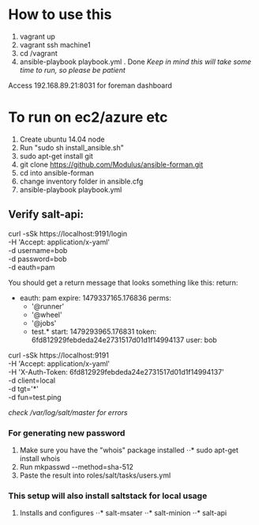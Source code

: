 # How to use this
1. vagrant up
2. vagrant ssh machine1
3. cd /vagrant
4. ansible-playbook playbook.yml
. Done
*Keep in mind this will take some time to run, so please be patient*

Access 192.168.89.21:8031 for foreman dashboard

# To run on ec2/azure etc
1. Create ubuntu 14.04 node
2. Run "sudo sh install_ansible.sh"
3. sudo apt-get install git
4. git clone https://github.com/Modulus/ansible-forman.git
5. cd into ansible-forman
6. change inventory folder in ansible.cfg
7. ansible-playbook playbook.yml


## Verify salt-api:
curl -sSk https://localhost:9191/login \
    -H 'Accept: application/x-yaml' \
    -d username=bob \
    -d password=bob \
    -d eauth=pam

You should get a return message that looks something like this:
return:
- eauth: pam
  expire: 1479337165.176836
  perms:
  - '@runner'
  - '@wheel'
  - '@jobs'
  - test.*
  start: 1479293965.176831
  token: 6fd812929febdeda24e2731517d01d1f14994137
  user: bob    

curl -sSk https://localhost:9191 \
     -H 'Accept: application/x-yaml' \
     -H 'X-Auth-Token: 6fd812929febdeda24e2731517d01d1f14994137'\
     -d client=local \
     -d tgt='*' \
     -d fun=test.ping

*check /var/log/salt/master for errors*

### For generating new password
1. Make sure you have the "whois" package installed
⋅⋅* sudo apt-get install whois
2. Run mkpasswd --method=sha-512
3. Paste the result into roles/salt/tasks/users.yml

### This setup will also install saltstack for local usage
1. Installs and configures
⋅⋅* salt-msater
⋅⋅* salt-minion
⋅⋅* salt-api

